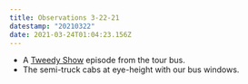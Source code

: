 ```yaml
---
title: Observations 3-22-21
datestamp: "20210322"
date: 2021-03-24T01:04:23.156Z
---
```

- A [Tweedy Show](https://tweedyshow.com/) episode from the tour bus.
- The semi-truck cabs at eye-height with our bus windows.